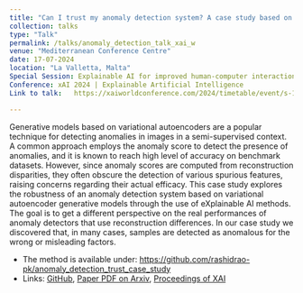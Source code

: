```yaml
---
title: "Can I trust my anomaly detection system? A case study based on explainable AI"
collection: talks
type: "Talk"
permalink: /talks/anomaly_detection_talk_xai_w
venue: "Mediterranean Conference Centre"
date: 17-07-2024
location: "La Valletta, Malta"
Special Session: Explainable AI for improved human-computer interaction
Conference: xAI 2024 | Explainable Artificial Intelligence
Link to talk:   https://xaiworldconference.com/2024/timetable/event/s-17-a-1/

---
```


Generative models based on variational autoencoders are a popular technique for detecting anomalies in images in a semi-supervised context. A common approach employs the anomaly score to detect the presence of anomalies, and it is known to reach high level of accuracy on benchmark datasets. However, since anomaly scores are computed from reconstruction disparities, they often obscure the detection of various spurious features, raising concerns regarding their actual efficacy. 
This case study explores the robustness of an anomaly detection system based on variational autoencoder generative models through the use of eXplainable AI methods. The goal is to get a different perspective on the real performances of anomaly detectors that use reconstruction differences. In our case study we discovered that, in many cases, samples are detected as anomalous for the wrong or misleading factors. 

*   The method is available under: <a href='https://github.com/rashidrao-pk/anomaly_detection_trust_case_study'> https://github.com/rashidrao-pk/anomaly_detection_trust_case_study </a>
*   Links: <a href='https://github.com/rashidrao-pk/anomaly_detection_trust_case_study'> GitHub</a>, <a href='https://arxiv.org/abs/2407.19951'> Paper PDF on Arxiv</a>, <a href='https://link.springer.com/chapter/10.1007/978-3-031-63803-9_13'> Proceedings of XAI</a>
